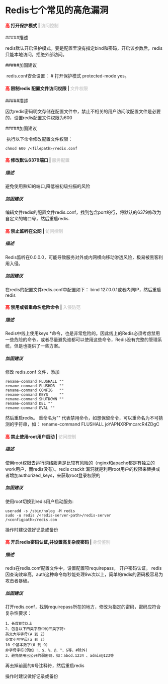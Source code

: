 # Redis七个常见的高危漏洞

#### <font color=red>高</font> 打开保护模式 | <font color="#ccc">访问控制</font>

#####描述

​		redis默认开启保护模式。要是配置里没有指定bind和密码，开启该参数后，redis只能本地访问，拒绝外部访问。

#####加固建议

​		redis.conf安全设置： # 打开保护模式 protected-mode yes。

#### <font color="red">高</font> 限制redis 配置文件访问权限 | <font color="#ccc">文件权限</font>

#####描述

​		因为redis密码明文存储在配置文件中，禁止不相关的用户访问改配置文件是必要的，设置redis配置文件权限为600

#####加固建议

​		执行以下命令修改配置文件权限：

```
chmod 600 /<filepath>/redis.conf
```

#### <font color="red">高</font> 修改默认6379端口 | <font color="#ccc">服务配置</font>

##### 描述

避免使用熟知的端口,降低被初级扫描的风险 

##### 加固建议

编辑文件redis的配置文件redis.conf，找到包含port的行，将默认的6379修改为自定义的端口号，然后重启redis.



#### <font color="red">高</font> 禁止监听在公网 | <font color="#ccc">访问控制</font>

##### 描述

Redis监听在0.0.0.0，可能导致服务对外或内网横向移动渗透风险，极易被黑客利用入侵。

##### 加固建议

在redis的配置文件redis.conf中配置如下： bind 127.0.0.1或者内网IP，然后重启redis

#### <font color="red">高</font> 禁用或者重命名危险命令 | <font color="#ccc">入侵防范</font>

##### 描述

Redis中线上使用keys *命令，也是非常危险的。因此线上的Redis必须考虑禁用一些危险的命令，或者尽量避免谁都可以使用这些命令，Redis没有完整的管理系统，但是也提供了一些方案。

##### 加固建议

修改 redis.conf 文件，添加

```
rename-command FLUSHALL ""
rename-command FLUSHDB  ""
rename-command CONFIG   ""
rename-command KEYS     ""
rename-command SHUTDOWN ""
rename-command DEL ""
rename-command EVAL ""

```

然后重启redis。 重命名为"" 代表禁用命令，如想保留命令，可以重命名为不可猜测的字符串，如： rename-command FLUSHALL joYAPNXRPmcarcR4ZDgC

#### <font color="red">高</font> 禁止使用root用户启动 | <font color="#ccc">访问控制</font>

##### 描述

使用root权限去运行网络服务是比较有风险的（nginx和apache都是有独立的work用户，而redis没有）。redis crackit 漏洞就是利用root用户的权限来替换或者增加authorized_keys，来获取root登录权限的 

##### 加固建议

使用root切换到redis用户启动服务:

```
useradd -s /sbin/nolog -M redis 
sudo -u redis /<redis-server-path>/redis-server /<configpath>/redis.con
```

操作时建议做好记录或备份

#### <font color="red">高</font> 开启redis密码认证,并设置高复杂度密码 | <font color="#ccc">身份鉴别</font>

##### 描述

redis在redis.conf配置文件中，设置配置项requirepass， 开户密码认证。 redis因查询效率高，auth这种命令每秒能处理9w次以上，简单的redis的密码极容易为攻击者暴破。 

##### 加固建议

打开redis.conf，找到requirepass所在的地方，修改为指定的密码，密码应符合复杂性要求：

```
1、长度8位以上
2、包含以下四类字符中的三类字符:
英文大写字母(A 到 Z)
英文小写字母(a 到 z)
10 个基本数字(0 到 9)
非字母字符(例如 !、$、%、@、^、&等，#除外)
3、避免使用已公开的弱密码，如：abcd.1234 、admin@123等
```

再去掉前面的#号注释符，然后重启redis

操作时建议做好记录或备份